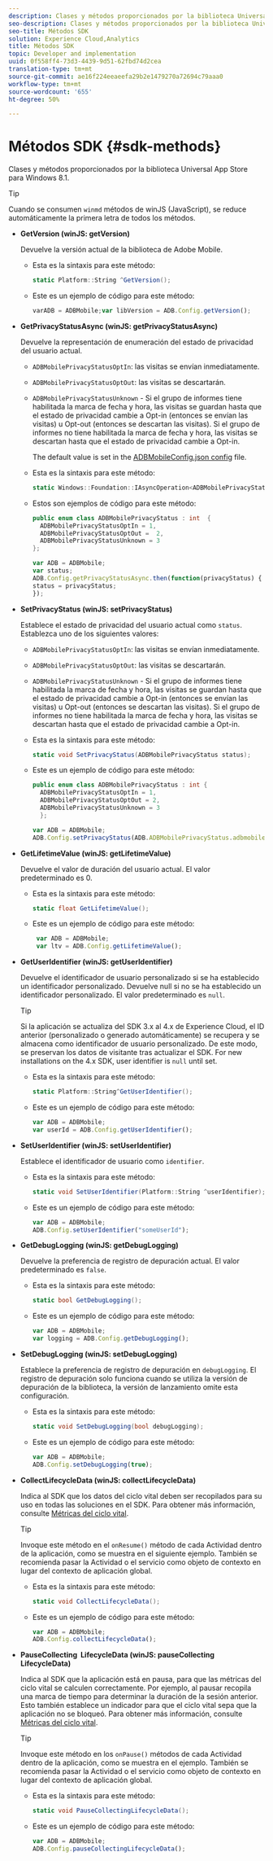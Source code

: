 ```yaml
---
description: Clases y métodos proporcionados por la biblioteca Universal App Store para Windows 8.1.
seo-description: Clases y métodos proporcionados por la biblioteca Universal App Store para Windows 8.1.
seo-title: Métodos SDK
solution: Experience Cloud,Analytics
title: Métodos SDK
topic: Developer and implementation
uuid: 0f558ff4-73d3-4439-9d51-62fbd74d2cea
translation-type: tm+mt
source-git-commit: ae16f224eeaeefa29b2e1479270a72694c79aaa0
workflow-type: tm+mt
source-wordcount: '655'
ht-degree: 50%

---
```



# Métodos SDK {#sdk-methods}

Clases y métodos proporcionados por la biblioteca Universal App Store para Windows 8.1.

>[!TIP]
>
>Cuando se consumen `winmd` métodos de winJS (JavaScript), se reduce automáticamente la primera letra de todos los métodos.

* **GetVersion (winJS: getVersion)**

   Devuelve la versión actual de la biblioteca de Adobe Mobile.

   * Esta es la sintaxis para este método:

      ```csharp
      static Platform::String ^GetVersion();
      ```

   * Este es un ejemplo de código para este método:

      ```js
      varADB = ADBMobile;var libVersion = ADB.Config.getVersion(); 
      ```

* **GetPrivacyStatusAsync (winJS: getPrivacyStatusAsync)**

   Devuelve la representación de enumeración del estado de privacidad del usuario actual.

   * `ADBMobilePrivacyStatusOptIn`: las visitas se envían inmediatamente.
   * `ADBMobilePrivacyStatusOptOut`: las visitas se descartarán.
   * `ADBMobilePrivacyStatusUnknown` - Si el grupo de informes tiene habilitada la marca de fecha y hora, las visitas se guardan hasta que el estado de privacidad cambie a Opt-in (entonces se envían las visitas) u Opt-out (entonces se descartan las visitas). Si el grupo de informes no tiene habilitada la marca de fecha y hora, las visitas se descartan hasta que el estado de privacidad cambie a Opt-in.

      The default value is set in the [ADBMobileConfig.json config](/help/windows-appstore/c-configuration/c.json.md) file.

   * Esta es la sintaxis para este método:

      ```csharp
      static Windows::Foundation::IAsyncOperation<ADBMobilePrivacyStatus> ^getPrivacyStatusAsync(); 
      ```

   * Estos son ejemplos de código para este método:

      ```csharp
      public enum class ADBMobilePrivacyStatus : int  {
        ADBMobilePrivacyStatusOptIn = 1, 
        ADBMobilePrivacyStatusOptOut =  2,
        ADBMobilePrivacyStatusUnknown = 3
      };
      ```

      ```js
      var ADB = ADBMobile;
      var status;
      ADB.Config.getPrivacyStatusAsync.then(function(privacyStatus) {
      status = privacyStatus;
      }); 
      ```

* **SetPrivacyStatus (winJS: setPrivacyStatus)**

   Establece el estado de privacidad del usuario actual como `status`. Establezca uno de los siguientes valores:

   * `ADBMobilePrivacyStatusOptIn`: las visitas se envían inmediatamente.
   * `ADBMobilePrivacyStatusOptOut`: las visitas se descartarán.
   * `ADBMobilePrivacyStatusUnknown` - Si el grupo de informes tiene habilitada la marca de fecha y hora, las visitas se guardan hasta que el estado de privacidad cambie a Opt-in (entonces se envían las visitas) u Opt-out (entonces se descartan las visitas). Si el grupo de informes no tiene habilitada la marca de fecha y hora, las visitas se descartan hasta que el estado de privacidad cambie a Opt-in.

   * Esta es la sintaxis para este método:

      ```csharp
      static void SetPrivacyStatus(ADBMobilePrivacyStatus status);
      ```

   * Este es un ejemplo de código para este método:

      ```csharp
      public enum class ADBMobilePrivacyStatus : int {
        ADBMobilePrivacyStatusOptIn = 1,
        ADBMobilePrivacyStatusOptOut = 2,
        ADBMobilePrivacyStatusUnknown = 3
        }; 
      ```

      ```js
      var ADB = ADBMobile;
      ADB.Config.setPrivacyStatus(ADB.ADBMobilePrivacyStatus.adbmobilePrivacyStatusOptIn); 
      ```

* **GetLifetimeValue (winJS: getLifetimeValue)**

   Devuelve el valor de duración del usuario actual. El valor predeterminado es 0.

   * Esta es la sintaxis para este método:

      ```csharp
      static float GetLifetimeValue();
      ```

   * Este es un ejemplo de código para este método:

      ```js
       var ADB = ADBMobile;
       var ltv = ADB.Config.getLifetimeValue(); 
      ```

* **GetUserIdentifier (winJS: getUserIdentifier)**

   Devuelve el identificador de usuario personalizado si se ha establecido un identificador personalizado. Devuelve null si no se ha establecido un identificador personalizado. El valor predeterminado es `null`.

   >[!TIP]
   >
   >Si la aplicación se actualiza del SDK 3.x al 4.x de Experience Cloud, el ID anterior (personalizado o generado automáticamente) se recupera y se almacena como identificador de usuario personalizado. De este modo, se preservan los datos de visitante tras actualizar el SDK. For new installations on the 4.x SDK, user identifier is `null` until set.

   * Esta es la sintaxis para este método:

      ```csharp
      static Platform::String^GetUserIdentifier();
      ```

   * Este es un ejemplo de código para este método:

      ```js
      var ADB = ADBMobile;
      var userId = ADB.Config.getUserIdentifier(); 
      ```

* **SetUserIdentifier (winJS: setUserIdentifier)**

   Establece el identificador de usuario como `identifier`.

   * Esta es la sintaxis para este método:

      ```csharp
      static void SetUserIdentifier(Platform::String ^userIdentifier);
      ```

   * Este es un ejemplo de código para este método:

      ```js
      var ADB = ADBMobile;
      ADB.Config.setUserIdentifier("someUserId"); 
      ```

* **GetDebugLogging (winJS: getDebugLogging)**

   Devuelve la preferencia de registro de depuración actual. El valor predeterminado es `false`.

   * Esta es la sintaxis para este método:

      ```csharp
      static bool GetDebugLogging(); 
      ```

   * Este es un ejemplo de código para este método:

      ```js
      var ADB = ADBMobile;
      var logging = ADB.Config.getDebugLogging(); 
      ```

* **SetDebugLogging (winJS: setDebugLogging)**

   Establece la preferencia de registro de depuración en `debugLogging`. El registro de depuración solo funciona cuando se utiliza la versión de depuración de la biblioteca, la versión de lanzamiento omite esta configuración.

   * Esta es la sintaxis para este método:

      ```csharp
      static void SetDebugLogging(bool debugLogging); 
      ```

   * Este es un ejemplo de código para este método:

      ```js
      var ADB = ADBMobile;
      ADB.Config.setDebugLogging(true); 
      ```

* **CollectLifecycleData (winJS: collectLifecycleData)**

   Indica al SDK que los datos del ciclo vital deben ser recopilados para su uso en todas las soluciones en el SDK. Para obtener más información, consulte [Métricas del ciclo vital](/help/windows-appstore/metrics.md).

   >[!TIP]
   >
   >Invoque este método en el `onResume()` método de cada Actividad dentro de la aplicación, como se muestra en el siguiente ejemplo. También se recomienda pasar la Actividad o el servicio como objeto de contexto en lugar del contexto de aplicación global.

   * Esta es la sintaxis para este método:

      ```csharp
      static void CollectLifecycleData();
      ```

   * Este es un ejemplo de código para este método:

      ```js
      var ADB = ADBMobile;
      ADB.Config.collectLifecycleData(); 
      ```

* **PauseCollecting &#x200B; LifecycleData (winJS: pauseCollecting &#x200B; LifecycleData)**

   Indica al SDK que la aplicación está en pausa, para que las métricas del ciclo vital se calculen correctamente. Por ejemplo, al pausar recopila una marca de tiempo para determinar la duración de la sesión anterior. Esto también establece un indicador para que el ciclo vital sepa que la aplicación no se bloqueó. Para obtener más información, consulte [Métricas del ciclo vital](/help/windows-appstore/metrics.md).

   >[!TIP]
   >
   >Invoque este método en los `onPause()` métodos de cada Actividad dentro de la aplicación, como se muestra en el ejemplo. También se recomienda pasar la Actividad o el servicio como objeto de contexto en lugar del contexto de aplicación global.

   * Esta es la sintaxis para este método:

      ```csharp
      static void PauseCollectingLifecycleData();
      ```

   * Este es un ejemplo de código para este método:

      ```js
      var ADB = ADBMobile;
      ADB.Config.pauseCollectingLifecycleData();
      ```
